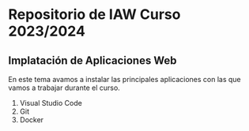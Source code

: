 # Repositorio de IAW Curso 2023/2024
## Implatación de Aplicaciones Web

En este tema avamos a instalar las principales aplicaciones con las que vamos a trabajar durante el curso.
1. Visual Studio Code
2. Git
3. Docker